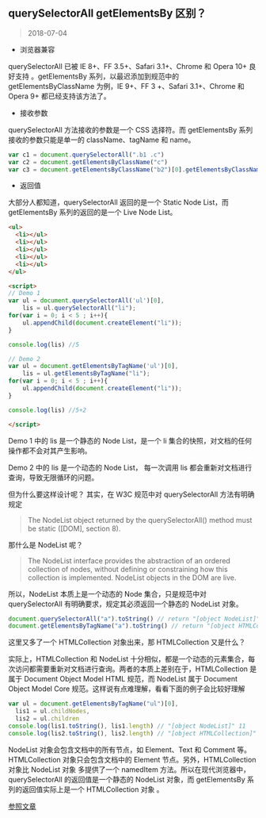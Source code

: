 ## querySelectorAll getElementsBy 区别？

> 2018-07-04

- 浏览器兼容

querySelectorAll 已被 IE 8+、FF 3.5+、Safari 3.1+、Chrome 和 Opera 10+ 良好支持 。getElementsBy 系列，以最迟添加到规范中的 getElementsByClassName 为例，IE 9+、FF 3 +、Safari 3.1+、Chrome 和 Opera 9+ 都已经支持该方法了。

- 接收参数

querySelectorAll 方法接收的参数是一个 CSS 选择符。而 getElementsBy 系列接收的参数只能是单一的 className、tagName 和 name。

```js
var c1 = document.querySelectorAll(".b1 .c")
var c2 = document.getElementsByClassName("c")
var c3 = document.getElementsByClassName("b2")[0].getElementsByClassName("c")
```

- 返回值

大部分人都知道，querySelectorAll 返回的是一个 Static Node List，而 getElementsBy 系列的返回的是一个 Live Node List。

```html
<ul>
  <li></ul>
  <li></ul>
  <li></ul>
  <li></ul>
  <li></ul>
</ul>

<script>
// Demo 1
var ul = document.querySelectorAll('ul')[0],
    lis = ul.querySelectorAll("li");
for(var i = 0; i < 5 ; i++){
    ul.appendChild(document.createElement("li"));
}

console.log(lis) //5

// Demo 2
var ul = document.getElementsByTagName('ul')[0],
    lis = ul.getElementsByTagName("li");
for(var i = 0; i < 5 ; i++){
    ul.appendChild(document.createElement("li"));
}

console.log(lis) //5+2

</script>
```

Demo 1 中的 lis 是一个静态的 Node List，是一个 li 集合的快照，对文档的任何操作都不会对其产生影响。

Demo 2 中的 lis 是一个动态的 Node List， 每一次调用 lis 都会重新对文档进行查询，导致无限循环的问题。

但为什么要这样设计呢？
其实，在 W3C 规范中对 querySelectorAll 方法有明确规定

> The NodeList object returned by the querySelectorAll() method must be static ([DOM], section 8).

那什么是 NodeList 呢？

> The NodeList interface provides the abstraction of an ordered collection of nodes, without defining or constraining how this collection is implemented. NodeList objects in the DOM are live.

所以，NodeList 本质上是一个动态的 Node 集合，只是规范中对 querySelectorAll 有明确要求，规定其必须返回一个静态的 NodeList 对象。

```js
document.querySelectorAll("a").toString() // return "[object NodeList]"
document.getElementsByTagName("a").toString() // return "[object HTMLCollection]"
```

这里又多了一个 HTMLCollection 对象出来，那 HTMLCollection 又是什么？

实际上，HTMLCollection 和 NodeList 十分相似，都是一个动态的元素集合，每次访问都需要重新对文档进行查询。两者的本质上差别在于，HTMLCollection 是属于 Document Object Model HTML 规范，而 NodeList 属于 Document Object Model Core 规范。这样说有点难理解，看看下面的例子会比较好理解

```js
var ul = document.getElementsByTagName("ul")[0],
  lis1 = ul.childNodes,
  lis2 = ul.children
console.log(lis1.toString(), lis1.length) // "[object NodeList]" 11
console.log(lis2.toString(), lis2.length) // "[object HTMLCollection]" 4
```

NodeList 对象会包含文档中的所有节点，如 Element、Text 和 Comment 等。HTMLCollection 对象只会包含文档中的 Element 节点。另外，HTMLCollection 对象比 NodeList 对象 多提供了一个 namedItem 方法。所以在现代浏览器中，querySelectorAll 的返回值是一个静态的 NodeList 对象，而 getElementsBy 系列的返回值实际上是一个 HTMLCollection 对象 。

[参照文章](https://www.zhihu.com/question/24702250)
